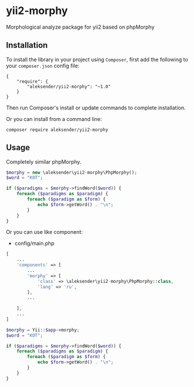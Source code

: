 yii2-morphy
============

Morphological analyze package for yii2 based on phpMorphy


## Installation

To install the library in your project using `Composer`, first add the following to your `composer.json`
config file:
```
{
    "require": {
        "aleksender/yii2-morphy": "~1.0"
    }
}
```
Then run Composer's install or update commands to complete installation.

Or you can install from a command line:
```
composer require aleksender/yii2-morphy
```

## Usage

Completely similar phpMorphy.

```php
$morphy = new \aleksender\yii2-morphy\PhpMorphy();
$word = "КОТ";

if ($paradigms = $morphy->findWord($word)) {
    foreach ($paradigms as $paradigm) {
        foreach ($paradigm as $form) {
            echo $form->getWord() . "\n";
        }
    }
}
```


Or you can use like component:
- config/main.php
```php
[
    ...
    'components' => [
        ...
        'morphy' => [
            'class' => \aleksender\yii2-morphy\PhpMorphy::class,
            'lang' => 'ru',
        ],
        ...
        
    ],
    ...
]
```
```php
$morphy = Yii::$app->morphy;
$word = "КОТ";

if ($paradigms = $morphy->findWord($word)) {
    foreach ($paradigms as $paradigm) {
        foreach ($paradigm as $form) {
            echo $form->getWord() . "\n";
        }
    }
}
```